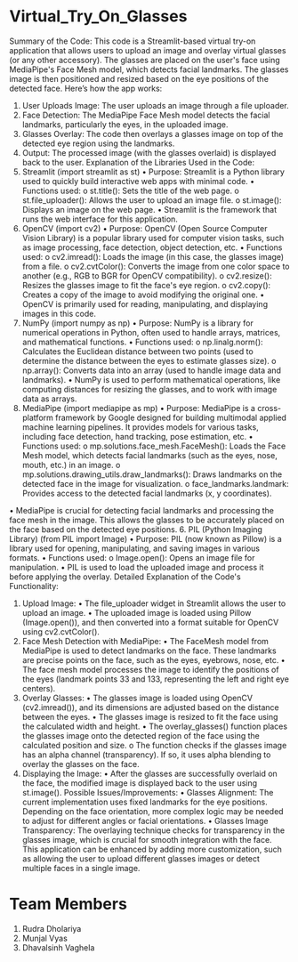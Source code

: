 # Virtual_Try_On_Glasses
Summary of the Code:
This code is a Streamlit-based virtual try-on application that allows users to upload an image and overlay virtual glasses (or any other accessory). The glasses are placed on the user's face using MediaPipe's Face Mesh model, which detects facial landmarks. The glasses image is then positioned and resized based on the eye positions of the detected face.
Here’s how the app works:
1.	User Uploads Image: The user uploads an image through a file uploader.
2.	Face Detection: The MediaPipe Face Mesh model detects the facial landmarks, particularly the eyes, in the uploaded image.
3.	Glasses Overlay: The code then overlays a glasses image on top of the detected eye region using the landmarks.
4.	Output: The processed image (with the glasses overlaid) is displayed back to the user.
Explanation of the Libraries Used in the Code:
1. Streamlit (import streamlit as st)
•	Purpose: Streamlit is a Python library used to quickly build interactive web apps with minimal code.
•	Functions used:
o	st.title(): Sets the title of the web page.
o	st.file_uploader(): Allows the user to upload an image file.
o	st.image(): Displays an image on the web page.
•	Streamlit is the framework that runs the web interface for this application.
2. OpenCV (import cv2)
•	Purpose: OpenCV (Open Source Computer Vision Library) is a popular library used for computer vision tasks, such as image processing, face detection, object detection, etc.
•	Functions used:
o	cv2.imread(): Loads the image (in this case, the glasses image) from a file.
o	cv2.cvtColor(): Converts the image from one color space to another (e.g., RGB to BGR for OpenCV compatibility).
o	cv2.resize(): Resizes the glasses image to fit the face's eye region.
o	cv2.copy(): Creates a copy of the image to avoid modifying the original one.
•	OpenCV is primarily used for reading, manipulating, and displaying images in this code.
3. NumPy (import numpy as np)
•	Purpose: NumPy is a library for numerical operations in Python, often used to handle arrays, matrices, and mathematical functions.
•	Functions used:
o	np.linalg.norm(): Calculates the Euclidean distance between two points (used to determine the distance between the eyes to estimate glasses size).
o	np.array(): Converts data into an array (used to handle image data and landmarks).
•	NumPy is used to perform mathematical operations, like computing distances for resizing the glasses, and to work with image data as arrays.
4. MediaPipe (import mediapipe as mp)
•	Purpose: MediaPipe is a cross-platform framework by Google designed for building multimodal applied machine learning pipelines. It provides models for various tasks, including face detection, hand tracking, pose estimation, etc.
•	Functions used:
o	mp.solutions.face_mesh.FaceMesh(): Loads the Face Mesh model, which detects facial landmarks (such as the eyes, nose, mouth, etc.) in an image.
o	mp.solutions.drawing_utils.draw_landmarks(): Draws landmarks on the detected face in the image for visualization.
o	face_landmarks.landmark: Provides access to the detected facial landmarks (x, y coordinates).

•	MediaPipe is crucial for detecting facial landmarks and processing the face mesh in the image. This allows the glasses to be accurately placed on the face based on the detected eye positions.
6. PIL (Python Imaging Library) (from PIL import Image)
•	Purpose: PIL (now known as Pillow) is a library used for opening, manipulating, and saving images in various formats.
•	Functions used:
o	Image.open(): Opens an image file for manipulation.
•	PIL is used to load the uploaded image and process it before applying the overlay.
Detailed Explanation of the Code's Functionality:
1. Upload Image:
•	The file_uploader widget in Streamlit allows the user to upload an image.
•	The uploaded image is loaded using Pillow (Image.open()), and then converted into a format suitable for OpenCV using cv2.cvtColor().
2. Face Mesh Detection with MediaPipe:
•	The FaceMesh model from MediaPipe is used to detect landmarks on the face. These landmarks are precise points on the face, such as the eyes, eyebrows, nose, etc.
•	The face mesh model processes the image to identify the positions of the eyes (landmark points 33 and 133, representing the left and right eye centers).
3. Overlay Glasses:
•	The glasses image is loaded using OpenCV (cv2.imread()), and its dimensions are adjusted based on the distance between the eyes.
•	The glasses image is resized to fit the face using the calculated width and height.
•	The overlay_glasses() function places the glasses image onto the detected region of the face using the calculated position and size.
o	The function checks if the glasses image has an alpha channel (transparency). If so, it uses alpha blending to overlay the glasses on the face.
4. Displaying the Image:
•	After the glasses are successfully overlaid on the face, the modified image is displayed back to the user using st.image().
Possible Issues/Improvements:
•	Glasses Alignment: The current implementation uses fixed landmarks for the eye positions. Depending on the face orientation, more complex logic may be needed to adjust for different angles or facial orientations.
•	Glasses Image Transparency: The overlaying technique checks for transparency in the glasses image, which is crucial for smooth integration with the face.
This application can be enhanced by adding more customization, such as allowing the user to upload different glasses images or detect multiple faces in a single image.

# Team Members
1. Rudra Dholariya
2. Munjal Vyas
3. Dhavalsinh Vaghela
